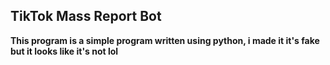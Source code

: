 ## TikTok Mass Report Bot
**This program is a simple program written using python, i made it it's fake but it looks like it's not lol**
